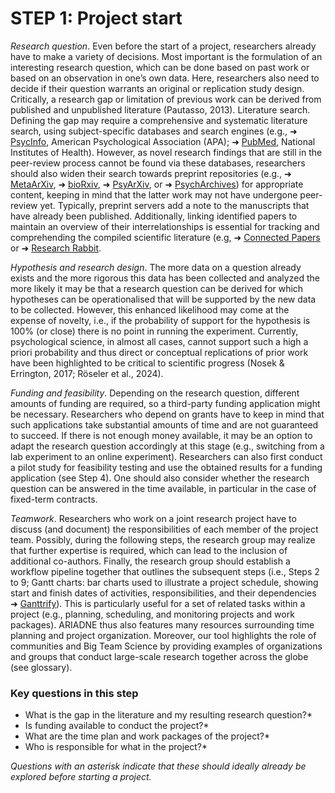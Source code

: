 # STEP 1: Project start

_Research question_. Even before the start of a project, researchers already have to make a variety of decisions. Most important is the formulation of an interesting research question, which can be done based on past work or based on an observation in one’s own data. Here, researchers also need to decide if their question warrants an original or replication study design. Critically, a research gap or limitation of previous work can be derived from published and unpublished literature (Pautasso, 2013). 
Literature search. Defining the gap may require a comprehensive and systematic literature search, using subject-specific databases and search engines (e.g., ➜ [PsycInfo](https://www.apa.org/pubs/databases/psycinfo), American Psychological Association (APA); ➜ [PubMed](https://pubmed.ncbi.nlm.nih.gov/), National Institutes of Health). However, as novel research findings that are still in the peer-review process cannot be found via these databases, researchers should also widen their search towards preprint repositories (e.g., ➜ [MetaArXiv](https://osf.io/preprints/metaarxiv/), ➜ [bioRxiv](https://www.biorxiv.org/), ➜ [PsyArXiv](https://psyarxiv.com/), or ➜ [PsychArchives](https://www.psycharchives.org/)) for appropriate content, keeping in mind that the latter work may not have undergone peer-review yet. Typically, preprint servers add a note to the manuscripts that have already been published. Additionally, linking identified papers to maintain an overview of their interrelationships is essential for tracking and comprehending the compiled scientific literature (e.g, ➜ [Connected Papers](https://www.connectedpapers.com/) or ➜ [Research Rabbit](https://www.researchrabbit.ai/). 

_Hypothesis and research design_. The more data on a question already exists and the more rigorous this data has been collected and analyzed the more likely it may be that a research question can be derived for which hypotheses can be operationalised that will be supported by the new data to be collected. However, this enhanced likelihood may come at the expense of novelty, i.e., if the probability of support for the hypothesis is 100% (or close)  there is no point in running the experiment. Currently, psychological science, in almost all cases, cannot support such a high a priori probability and thus direct or conceptual replications of prior work have been highlighted to be critical to scientific progress (Nosek & Errington, 2017; Röseler et al., 2024). 

_Funding and feasibility_. Depending on the research question, different amounts of funding are required, so a third-party funding application might be necessary. Researchers who depend on grants have to keep in mind that such applications take substantial amounts of time and are not guaranteed to succeed. If there is not enough money available, it may be an option to adapt the research question accordingly at this stage (e.g., switching from a lab experiment to an online experiment). Researchers can also first conduct a pilot study for feasibility testing and use the obtained results for a funding application (see Step 4). One should also consider whether the research question can be answered in the time available, in particular in the case of fixed-term contracts.

_Teamwork_. Researchers who work on a joint research project have to discuss (and document) the responsibilities of each member of the project team. Possibly, during the following steps, the research group may realize that further expertise is required, which can lead to the inclusion of additional co-authors. Finally, the research group should establish a workflow pipeline together that outlines the subsequent steps (i.e., Steps 2 to 9; Gantt charts: bar charts used to illustrate a project schedule, showing start and finish dates of activities, responsibilities, and their dependencies ➜ [Ganttrify](https://github.com/giocomai/ganttrify)). This is particularly useful for a set of related tasks within a project (e.g., planning, scheduling, and monitoring projects and work packages). ARIADNE thus also features many resources surrounding time planning and project organization. Moreover, our tool highlights the role of communities and Big Team Science by providing examples of organizations and groups that conduct large-scale research together across the globe (see glossary). 

### Key questions in this step
- What is the gap in the literature and my resulting research question?*
- Is funding available to conduct the project?*
- What are the time plan and work packages of the project?*
- Who is responsible for what in the project?*

_Questions with an asterisk indicate that these should ideally already be explored before starting a project._

